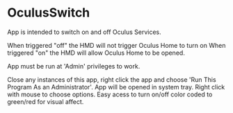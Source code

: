 # OculusSwitch

App is intended to switch on and off Oculus Services.

When triggered "off" the HMD will not trigger Oculus Home to turn on
When triggered "on" the HMD will allow Oculus Home to be opened.

App must be run at 'Admin' privileges to work.

Close any instances of this app, right click the app and choose 'Run This Program As an Administrator'.
App will be opened in system tray.
Right click with mouse to choose options.
Easy acess to turn on/off color coded to green/red for visual affect.
